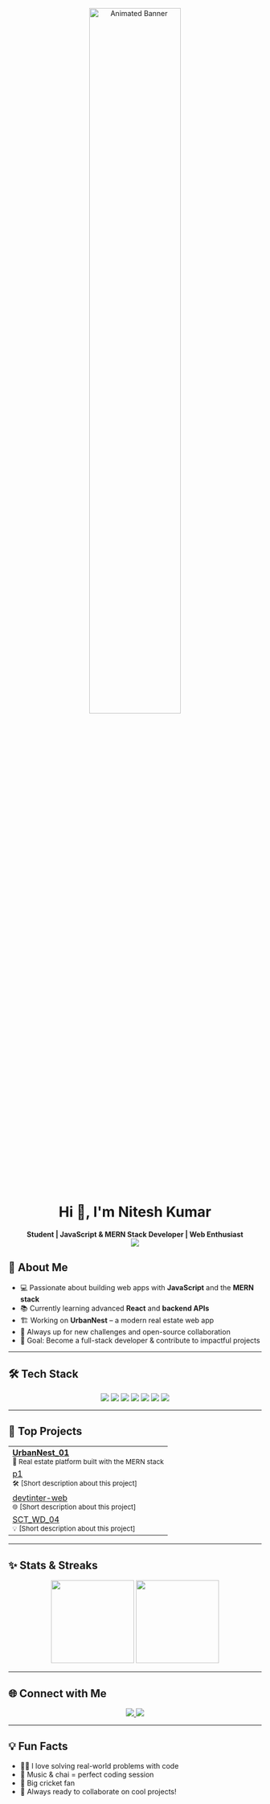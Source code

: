 <!-- Animated Banner -->
<p align="center">
  <img src="https://media.giphy.com/media/26tn33aiTi1jkl6H6/giphy.gif" alt="Animated Banner" width="60%" />
</p>

<h1 align="center">Hi 👋, I'm Nitesh Kumar</h1>
<p align="center">
  <b>Student | JavaScript & MERN Stack Developer | Web Enthusiast</b>
  <br/>
  <img src="https://readme-typing-svg.demolab.com?font=Fira+Code&duration=2500&pause=1000&color=36BCF7&center=true&vCenter=true&width=380&lines=Learn+Code+Repeat!;Let's+build+something+amazing."/>
</p>

<!-- Divider SVG -->
<!-- <img src="https://raw.githubusercontent.com/NiteshKumar254/NiteshKumar254/main/divider.svg" width="100%" /> -->

## 🚀 About Me

- 💻 Passionate about building web apps with **JavaScript** and the **MERN stack**  
- 📚 Currently learning advanced **React** and **backend APIs**
- 🏗️ Working on <b>UrbanNest</b> – a modern real estate web app
- 🌱 Always up for new challenges and open-source collaboration
- 🥇 Goal: Become a full-stack developer & contribute to impactful projects

---

## 🛠️ Tech Stack

<p align="center">
  <img src="https://img.shields.io/badge/JavaScript-F7DF1E?style=for-the-badge&logo=javascript&logoColor=black"/>
  <img src="https://img.shields.io/badge/React-20232A?style=for-the-badge&logo=react"/>
  <img src="https://img.shields.io/badge/Node.js-339933?style=for-the-badge&logo=nodedotjs&logoColor=white"/>
  <img src="https://img.shields.io/badge/Express-000000?style=for-the-badge&logo=express&logoColor=white"/>
  <img src="https://img.shields.io/badge/MongoDB-47A248?style=for-the-badge&logo=mongodb&logoColor=white"/>
  <img src="https://img.shields.io/badge/HTML5-E34F26?style=for-the-badge&logo=html5&logoColor=white"/>
  <img src="https://img.shields.io/badge/CSS3-1572B6?style=for-the-badge&logo=css3&logoColor=white"/>
</p>

---

## 📌 Top Projects

<table>
  <tr>
    <td>
      <a href="https://github.com/NiteshKumar254/UrbanNest_01">
        <b>UrbanNest_01</b>
      </a><br/>
      <sub>🏡 Real estate platform built with the MERN stack</sub>
    </td>
  </tr>
  <tr>
    <td>
      <a href="https://github.com/NiteshKumar254/p1">p1</a><br/>
      <sub>🛠️ [Short description about this project]</sub>
    </td>
  </tr>
  <tr>
    <td>
      <a href="https://github.com/NiteshKumar254/devtinter-web">devtinter-web</a><br/>
      <sub>🌐 [Short description about this project]</sub>
    </td>
  </tr>
  <tr>
    <td>
      <a href="https://github.com/NiteshKumar254/SCT_WD_04">SCT_WD_04</a><br/>
      <sub>💡 [Short description about this project]</sub>
    </td>
  </tr>
</table>

---

## ✨ Stats & Streaks

<p align="center">
  <img src="https://github-readme-stats.vercel.app/api?username=NiteshKumar254&show_icons=true&theme=react" height="165"/>
  <img src="https://github-readme-streak-stats.herokuapp.com/?user=NiteshKumar254&theme=react" height="165"/>
</p>

---

## 🌐 Connect with Me

<p align="center">
  <a href="mailto:kumar183nitesh@gmail.com">
    <img src="https://img.shields.io/badge/Gmail-D14836?style=for-the-badge&logo=gmail&logoColor=white"/>
  </a>
  <a href="https://www.linkedin.com/in/nitesh-kumar-41a506292/">
    <img src="https://img.shields.io/badge/LinkedIn-0077B5?style=for-the-badge&logo=linkedin&logoColor=white"/>
  </a>
  <!-- Add more social links as needed -->
</p>

---

## 💡 Fun Facts

- 🧑‍💻 I love solving real-world problems with code
- 🎵 Music & chai = perfect coding session
- 🏏 Big cricket fan
- 🚀 Always ready to collaborate on cool projects!

<!-- Divider SVG (add this SVG file to your repo as divider.svg for best effect) -->
<!-- You can use a simple SVG like: 
<svg height="16" width="100%">
  <line x1="0" y1="8" x2="100%" y2="8" style="stroke:#36BCF7;stroke-width:2" />
</svg>
-->
